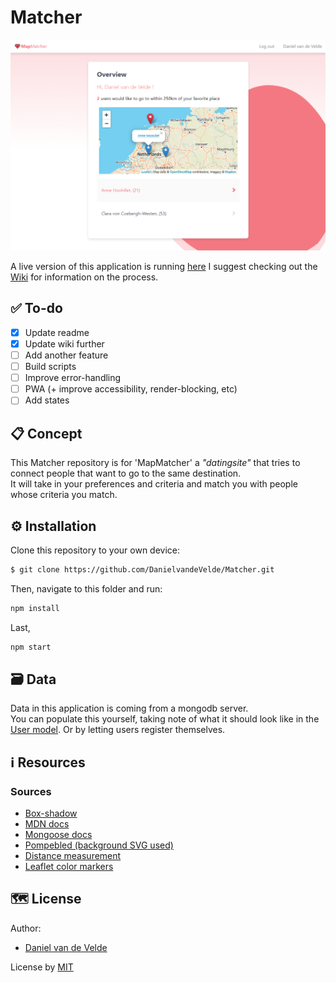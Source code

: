 # Matcher

<kbd>![Site image](https://raw.githubusercontent.com/DanielvandeVelde/Matcher/master/docs/hero.png "Site image")</kbd>

A live version of this application is running [here](https://be-matcher.herokuapp.com/)
I suggest checking out the [Wiki](https://github.com/DanielvandeVelde/Matcher/wiki) for information on the process.  

## ✅ To-do
- [x] Update readme
- [x] Update wiki further
- [ ] Add another feature
- [ ] Build scripts
- [ ] Improve error-handling
- [ ] PWA (+ improve accessibility, render-blocking, etc)
- [ ] Add states

## 📋 Concept
This Matcher repository is for 'MapMatcher' a _"datingsite"_ that tries to connect people that want to go to the same destination.  
It will take in your preferences and criteria and match you with people whose criteria you match.  

## ⚙️ Installation
Clone this repository to your own device:
```bash
$ git clone https://github.com/DanielvandeVelde/Matcher.git
```
Then, navigate to this folder and run:

```bash
npm install
```

Last,

```bash
npm start
```

## 🗃 Data

Data in this application is coming from a mongodb server.  
You can populate this yourself, taking note of what it should look like in the [User model](https://github.com/DanielvandeVelde/Matcher/blob/main/models/user.js). 
Or by letting users register themselves. 

## ℹ️ Resources

### Sources

- [Box-shadow](https://www.cssmatic.com/box-shadow)
- [MDN docs](https://developer.mozilla.org/en-US/)
- [Mongoose docs](https://mongoosejs.com/docs/api.html)
- [Pompebled (background SVG used)](https://en.wikipedia.org/wiki/Seeblatt#/media/File:Pompebled.svg)
- [Distance measurement](https://stackoverflow.com/questions/27928/calculate-distance-between-two-latitude-longitude-points-haversine-formula)
- [Leaflet color markers](https://github.com/pointhi/leaflet-color-markers)

## 🗺️ License

Author: 
- [Daniel van de Velde](https://github.com/DanielvandeVelde) 


License by
[MIT](https://github.com/deannabosschert/project/blob/master/LICENSE)

